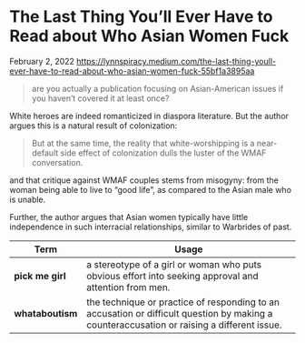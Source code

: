 # The Last Thing You’ll Ever Have to Read about Who Asian Women Fuck

February 2, 2022
<https://lynnspiracy.medium.com/the-last-thing-youll-ever-have-to-read-about-who-asian-women-fuck-55bf1a3895aa>

> are you actually a publication focusing on Asian-American issues if you haven’t covered it at least once?

White heroes are indeed romanticized in diaspora literature. But the author argues this is a natural result of colonization:

> But at the same time, the reality that white-worshipping is a near-default side effect of colonization dulls the luster of the WMAF conversation.

and that critique against WMAF couples stems from misogyny: from the woman being able to live to “good life”, as compared to the Asian male who is unable.

Further, the author argues that Asian women typically have little independence in such interracial relationships, similar to Warbrides of past.

Term|Usage
-|-
**pick me girl**|a stereotype of a girl or woman who puts obvious effort into seeking approval and attention from men.
**whataboutism**|the technique or practice of responding to an accusation or difficult question by making a counteraccusation or raising a different issue.

